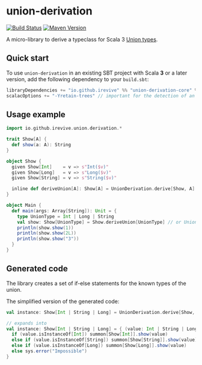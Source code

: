 # union-derivation

[![Build Status](https://github.com/iRevive/union-derivation/workflows/CI/badge.svg)](https://github.com/iRevive/union-derivation/actions)
[![Maven Version](https://maven-badges.herokuapp.com/maven-central/io.github.irevive/union-derivation-core_3/badge.svg)](https://maven-badges.herokuapp.com/maven-central/io.github.irevive/union-derivation-core_3)

A micro-library to derive a typeclass for Scala 3 [Union types](https://dotty.epfl.ch/docs/reference/new-types/union-types.html).

## Quick start

To use `union-derivation` in an existing SBT project with Scala **3** or a later version, add the following dependency to your `build.sbt`:

```scala
libraryDependencies += "io.github.irevive" %% "union-derivation-core" % "<version>"
scalacOptions += "-Yretain-trees" // important for the detection of an abstract method in a trait
```

## Usage example

```scala
import io.github.irevive.union.derivation.*

trait Show[A] {
  def show(a: A): String
}

object Show {
  given Show[Int]    = v => s"Int($v)"
  given Show[Long]   = v => s"Long($v)"
  given Show[String] = v => s"String($v)"

  inline def deriveUnion[A]: Show[A] = UnionDerivation.derive[Show, A]
}

object Main {
  def main(args: Array[String]): Unit = {
    type UnionType = Int | Long | String
    val show: Show[UnionType] = Show.deriveUnion[UnionType] // or UnionDerivation.derive[Show, UnionType]
    println(show.show(1))
    println(show.show(2L))
    println(show.show("3"))
  }
}
```

## Generated code

The library creates a set of if-else statements for the known types of the union.

The simplified version of the generated code:
```scala
val instance: Show[Int | String | Long] = UnionDerivation.derive[Show, Int | String | Long]

// expands into
val instance: Show[Int | String | Long] = { (value: Int | String | Long) =>
  if (value.isInstanceOf[Int]) summon[Show[Int]].show(value)
  else if (value.isInstanceOf[String]) summon[Show[String]].show(value)
  else if (value.isInstanceOf[Long]) summon[Show[Long]].show(value)
  else sys.error("Impossible")
}
```
